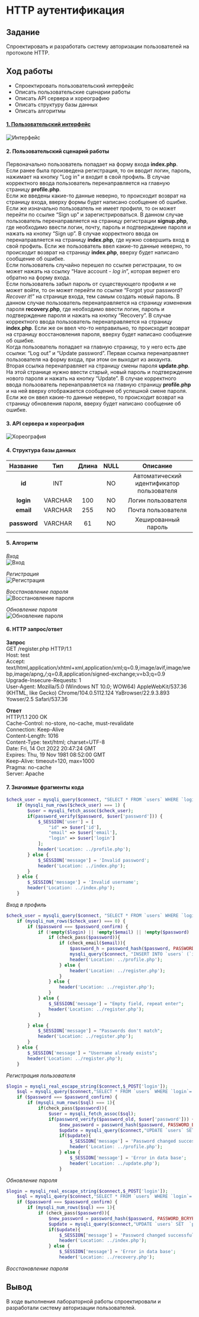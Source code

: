 HTTP аутентификация
========================

Задание
------------------------

Спроектировать и разработать систему авторизации пользователей на протоколе HTTP.

Ход работы
------------------------

- Спроектировать пользовательский интерфейс
- Описать пользовательские сценарии работы
- Описать API сервера и хореографию
- Описать структуру базы данных
- Описать алгоритмы

#### [1. Пользовательский интерфейс](https://www.figma.com/proto/gyvgKWgWAz8zX9DbhoBr8f/Lab-1?node-id=0%3A3&scaling=min-zoom&page-id=0%3A1&starting-point-node-id=0%3A3)

![Интерфейс](https://github.com/totomiPo/HTTP-authentication/blob/main/Пользовательский%20интерфейс.png)

#### 2. Пользовательский сценарий работы
Первоначально пользователь попадает на форму входа **index.php**.  
Если ранее была произведена регистрация, то он вводит логин, пароль, нажимает на кнопку "Log in" и входит в свой профиль. В случае корректного ввода пользователь перенаправляется на главную страницу **profile.php**.  
Если же введены какие-то данные неверно, то происходит возврат на страницу входа, вверху формы будет написано сообщение об ошибке.  
Если же изначально пользователь не имеет профиля, то он может перейти по ссылке “Sign up” и зарегистрироваться. В данном случае пользователь перенаправляется на страницу регистрации **signup.php**, где необходимо ввести логин, почту, пароль и подтверждение пароля и нажать на кнопку “Sign up”. В случае корректного ввода он перенаправляется на страницу **index.php**, где нужно совершить вход в свой профиль. Если же пользователь ввел какие-то данные неверно, то происходит возврат на страницу **index.php**, вверху будет написано сообщение об ошибке.  
Если пользователь случайно перешел по ссылке регистрации, то он может нажать на ссылку “Have account - *log in*”, которая вернет его обратно на форму входа.  
Если пользователь забыл пароль от существующего профиля и не может войти, то он может перейти по ссылке “Forgot your password? *Recover it*!” на странице входа, тем самым создать новый пароль. В данном случае пользователь перенаправляется на страницу изменения пароля **recovery.php**, где необходимо ввести логин, пароль и подтверждение пароля и нажать на кнопку “Recovery”. В случае корректного ввода пользователь перенаправляется на страницу **index.php**. Если же он ввел что-то неправильно, то происходит возврат на страницу восстановления пароля, вверху будет написано сообщение об ошибке.  
Когда пользователь попадает на главную страницу, то у него есть две ссылки: “Log out” и “Update password”. Первая ссылка перенаправляет пользователя на форму входа, при этом он выходит из аккаунта.  
Вторая ссылка перенаправляет на страницу смены пароля **update.php**. На этой странице нужно ввести старый, новый пароль и подтверждение нового пароля и нажать на кнопку “Update”. В случае корректного ввода пользователь перенаправляется на главную страницу **profile.php** и на ней вверху отображается сообщение об успешной смене пароля. Если же он ввел какие-то данные неверно, то происходит возврат на страницу обновления пароля, вверху будет написано сообщение об ошибке. 

#### 3. API сервера и хореография
![Хореография](https://github.com/totomiPo/HTTP-authentication/blob/main/Хореография.png)

#### 4. Структура базы данных

| Название | Тип | Длина | NULL | Описание |
| :------: | :------: | :------: | :------: | :------: |
| **id** | INT  |  | NO | Автоматический идентификатор пользователя |
| **login** | VARCHAR | 100 | NO | Логин пользователя |
| **email** | VARCHAR | 255 | NO | Почта пользователя |
| **password** | VARCHAR | 61 | NO | Хешированный пароль |


#### 5. Алгоритм

_Вход_  
![Вход](https://github.com/totomiPo/HTTP-authentication/blob/main/Вход.png)  
  
_Регистрация_  
![Регистрация](https://github.com/totomiPo/HTTP-authentication/blob/main/Авторизация.png)  
  
_Восстановление пароля_  
![Восстановление пароля](https://github.com/totomiPo/HTTP-authentication/blob/main/Восстановление%20пароля.png)  
  
_Обновление пароля_  
![Обновление пароля](https://github.com/totomiPo/HTTP-authentication/blob/main/Обновление%20пароля.png)  
#### 6. HTTP запрос/ответ
**Запрос**  
GET /register.php HTTP/1.1  
Host: test  
Accept: text/html,application/xhtml+xml,application/xml;q=0.9,image/avif,image/webp,image/apng,*/*;q=0.8,application/signed-exchange;v=b3;q=0.9  
Upgrade-Insecure-Requests: 1  
User-Agent: Mozilla/5.0 (Windows NT 10.0; WOW64) AppleWebKit/537.36 (KHTML, like Gecko)   Chrome/104.0.5112.124 YaBrowser/22.9.3.893 Yowser/2.5 Safari/537.36  

**Ответ**  
HTTP/1.1 200 OK  
Cache-Control: no-store, no-cache, must-revalidate  
Connection: Keep-Alive  
Content-Length: 1016  
Content-Type: text/html; charset=UTF-8  
Date: Fri, 14 Oct 2022 20:47:24 GMT  
Expires: Thu, 19 Nov 1981 08:52:00 GMT  
Keep-Alive: timeout=120, max=1000  
Pragma: no-cache  
Server: Apache  

#### 7. Значимые фрагменты кода
```php
$check_user = mysqli_query($connect, "SELECT * FROM `users` WHERE `login` = '$login'");
    if (mysqli_num_rows($check_user) === 1) {
        $user = mysqli_fetch_assoc($check_user);
        if(password_verify($password, $user['password'])) {
            $_SESSION['user'] = [
                "id" => $user['id'],
                "email" => $user['email'],
                "login" => $user['login']
            ];
            header('Location: ../profile.php');
        } else {
            $_SESSION['message'] = 'Invalid password';
            header('Location: ../index.php');
        }
    } else {
        $_SESSION['message'] = 'Invalid username';
        header('Location: ../index.php');
    }
```
 _Вход в профиль_
```php
$check_user = mysqli_query($connect, "SELECT * FROM `users` WHERE `login` = '$login'");
    if (mysqli_num_rows($check_user) === 0) {
        if ($password === $password_confirm) {
            if (!empty($login) || !empty($email) || !empty($password) || !empty($password_confirm)) {
                if (check_pass($password)){
                    if (check_email($email)){
                        $password_h = password_hash($password, PASSWORD_BCRYPT);
                        mysqli_query($connect, "INSERT INTO `users` (`id`, `login`, `email`, `password`) VALUES (NULL, '$login', '$email', '$password_h')");
                        header('Location: ../profile.php');
                    } else {
                        header('Location: ../register.php');
                    }
                } else {
                    header('Location: ../register.php');
                }
            } else {
                $_SESSION['message'] = "Empty field, repeat enter";
                header('Location: ../register.php');
            }

        } else {
            $_SESSION['message'] = "Passwords don't match";
            header('Location: ../register.php');
        }
    } else {
        $_SESSION['message'] = "Username already exists";
        header('Location: ../register.php');
    }
```
_Регистрация пользователя_
```php
$login = mysqli_real_escape_string($connect,$_POST['login']);
    $sql = mysqli_query($connect,"SELECT * FROM `users` WHERE `login`='$login' LIMIT 1");
    if ($password === $password_confirm) {
        if (mysqli_num_rows($sql) === 1){
            if(check_pass($password)){
                $user = mysqli_fetch_assoc($sql);
                if(password_verify($password_old, $user['password'])) {
                    $new_password = password_hash($password, PASSWORD_BCRYPT);
                    $update = mysqli_query($connect,"UPDATE `users` SET  `password` = '$new_password' WHERE `login` = '$login' LIMIT 1");
                    if($update){
                        $_SESSION['message'] = 'Password changed successfully';
                        header('Location: ../profile.php');
                    } else {
                        $_SESSION['message'] = 'Error in data base';
                        header('Location: ../update.php');
                    }
```
_Обновление пароля_
```php
$login = mysqli_real_escape_string($connect,$_POST['login']);
    $sql = mysqli_query($connect,"SELECT * FROM `users` WHERE `login`='$login' LIMIT 1");
    if ($password === $password_confirm) {
        if (mysqli_num_rows($sql) === 1){
            if (check_pass($password)){
                $new_password = password_hash($password, PASSWORD_BCRYPT);
                $update = mysqli_query($connect,"UPDATE `users` SET  `password` = '$new_password' WHERE `login` = '$login' LIMIT 1");
                if($update){
                    $_SESSION['message'] = 'Password changed successfully';
                    header('Location: ../index.php');
                } else {
                    $_SESSION['message'] = 'Error in data base';
                    header('Location: ../recovery.php');
```
_Восстановление пароля_

Вывод
------------------------
В ходе выполнения лабораторной работы спроектировали и разработали систему авторизации пользователей.
